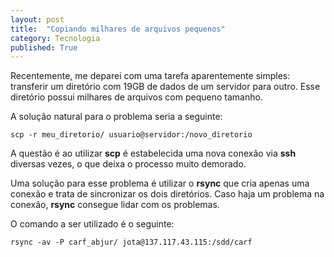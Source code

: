 ```yaml
---
layout: post
title:  "Copiando milhares de arquivos pequenos"
category: Tecnologia
published: True
---
```


Recentemente, me deparei com uma tarefa aparentemente simples: transferir um diretório com 19GB de dados de um servidor para outro. Esse diretório possui milhares de arquivos com pequeno tamanho.

A solução natural para o problema seria a seguinte:

``` shell
scp -r meu_diretorio/ usuario@servidor:/novo_diretorio
```

A questão é ao utilizar **scp** é estabelecida uma nova conexão via **ssh** diversas vezes, o que deixa o processo muito demorado.

Uma solução para esse problema é utilizar o **rsync**  que cria apenas uma conexão e trata de sincronizar os dois diretórios. Caso haja um problema na conexão, **rsync** consegue lidar com os problemas.

O comando a ser utilizado é o seguinte:

``` shell
rsync -av -P carf_abjur/ jota@137.117.43.115:/sdd/carf
```

